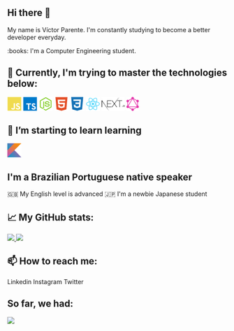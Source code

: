 ## Hi there 👋

<p>My name is Víctor Parente. I'm constantly studying to become a better developer everyday.</p>
<p>:books: I'm a Computer Engineering student.</p>


## :rocket: Currently, I'm trying to master the technologies below:

<span>
 <img height="32px" src="./icons/javascript.svg" alt="JavaScript"/>
 <img height="32px" src="./icons/typescript.svg" alt="TypeScript"/>
 <img height="32px" src="./icons/nodejs.svg" alt="Node"/>
 <img height="32px" src="./icons/html.svg" alt="HTML"/>
 <img height="32px" src="./icons/css3.svg" alt="CSS"/>
 <img height="32px" src="./icons/react.svg" alt="React"/>
 <img height="32px" src="./icons/nextjs.svg" alt="NextJS"/>
 <img height="32px" src="./icons/graphql.svg" alt="GraphQL"/>
</span>


## 🌱 I’m starting to learn learning
<span>
  <img height="32px" src="./icons/kotlin.svg" alt="Kotlin"/>    
</span>


## I'm a Brazilian Portuguese native speaker
:uk: My English level is advanced
:jp: I'm a newbie Japanese student


## :chart_with_upwards_trend: My GitHub stats:
<a href="https://github.com/parvic">
 <img height="150px" src="https://github-readme-stats.vercel.app/api?username=parvic&show_icons=true&include_all_commits=true&theme=tokyonight" />
 <img height="150px" src="https://github-readme-stats.vercel.app/api/top-langs/?username=parvic&layout=compact&theme=tokyonight" />
</a>


## 📫 How to reach me:
<span>
 Linkedin
 Instagram
 Twitter
</span>

## So far, we had:

![](https://visitor-badge.laobi.icu/badge?page_id=parvic.parvic)


<!--
**parvic/parvic** is a ✨ _special_ ✨ repository because its `README.md` (this file) appears on your GitHub profile.

Here are some ideas to get you started:

- 🔭 I’m currently working on ...
- 🌱 I’m currently learning ...
- 👯 I’m looking to collaborate on ...
- 🤔 I’m looking for help with ...
- 💬 Ask me about ...
- 📫 How to reach me: ...
- 😄 Pronouns: ...
- ⚡ Fun fact: ...
-->
